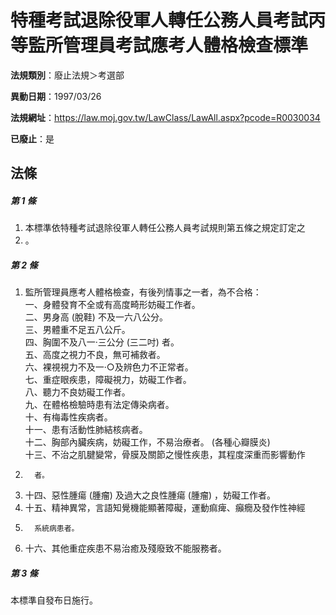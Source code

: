 # 特種考試退除役軍人轉任公務人員考試丙等監所管理員考試應考人體格檢查標準

**法規類別**：廢止法規＞考選部

**異動日期**：1997/03/26  

**法規網址**：https://law.moj.gov.tw/LawClass/LawAll.aspx?pcode=R0030034

**已廢止**：是



## 法條
##### 第 1 條
1. 本標準依特種考試退除役軍人轉任公務人員考試規則第五條之規定訂定之
1. 。

##### 第 2 條
1. 監所管理員應考人體格檢查，有後列情事之一者，為不合格：  
一、身體發育不全或有高度畸形妨礙工作者。  
二、男身高 (脫鞋) 不及一六八公分。  
三、男體重不足五八公斤。  
四、胸圍不及八一‧三公分 (三二吋) 者。  
五、高度之視力不良，無可補救者。  
六、裸視視力不及一‧○及辨色力不正常者。  
七、重症眼疾患，障礙視力，妨礙工作者。  
八、聽力不良妨礙工作者。  
九、在體格檢驗時患有法定傳染病者。  
十、有梅毒性疾病者。  
十一、患有活動性肺結核病者。  
十二、胸部內臟疾病，妨礙工作，不易治療者。 (各種心瓣膜炎)  
十三、不治之肌腱變常，骨膜及關節之慢性疾患，其程度深重而影響動作
1.       者。
1. 十四、惡性腫瘍 (腫瘤) 及過大之良性腫瘍 (腫瘤) ，妨礙工作者。
1. 十五、精神異常，言語知覺機能顯著障礙，運動痲痺、癲癇及發作性神經
1.       系統病患者。
1. 十六、其他重症疾患不易治癒及殘廢致不能服務者。

##### 第 3 條
本標準自發布日施行。


